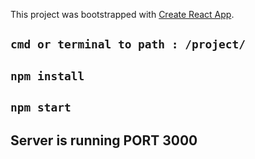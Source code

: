 This project was bootstrapped with [Create React App](https://github.com/facebook/create-react-app).

## `cmd or terminal to path : /project/`

## `npm install`

## `npm start`

## Server is running PORT 3000
